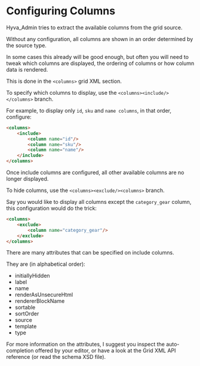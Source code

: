 # Configuring Columns

Hyva_Admin tries to extract the available columns from the grid source.

Without any configuration, all columns are shown in an order determined by the source type.

In some cases this already will be good enough, but often you will need to tweak which columns are displayed, the ordering of columns or how column data is rendered.

This is done in the `<columns>` grid XML section.

To specify which columns to display, use the `<columns><include/></columns>` branch.

For example, to display only `id`, `sku` and `name columns`, in that order, configure:

```html
<columns>
    <include>
        <column name="id"/>
        <column name="sku"/>
        <column name="name"/>
    </include>
</columns>
```

Once include columns are configured, all other available columns are no longer displayed.

To hide columns, use the `<columns><exclude/><columns>` branch.

Say you would like to display all columns except the `category_gear` column, this configuration would do the trick:

```html
<columns>
    <exclude>
        <column name="category_gear"/>
    </exclude>
</columns>
```

There are many attributes that can be specified on include columns.

They are (in alphabetical order):

* initiallyHidden
* label
* name
* renderAsUnsecureHtml
* rendererBlockName
* sortable
* sortOrder
* source
* template
* type

For more information on the attributes, I suggest you inspect the auto-completion offered by your editor, or have a look at the Grid XML API reference (or read the schema XSD file).

